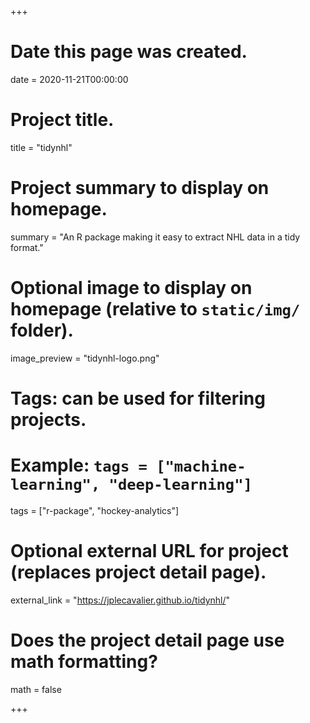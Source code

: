 +++
# Date this page was created.
date = 2020-11-21T00:00:00

# Project title.
title = "tidynhl"

# Project summary to display on homepage.
summary = "An R package making it easy to extract NHL data in a tidy format."

# Optional image to display on homepage (relative to `static/img/` folder).
image_preview = "tidynhl-logo.png"

# Tags: can be used for filtering projects.
# Example: `tags = ["machine-learning", "deep-learning"]`
tags = ["r-package", "hockey-analytics"]

# Optional external URL for project (replaces project detail page).
external_link = "https://jplecavalier.github.io/tidynhl/"

# Does the project detail page use math formatting?
math = false

+++

